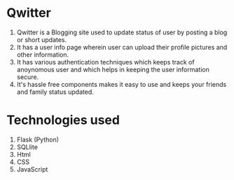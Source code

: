 # Qwitter 

1. Qwitter is a Blogging site used to update status of user by posting a blog or short updates.
2. It has a user info page wherein user can upload their profile pictures and other information.
3. It has various authentication techniques which keeps track of anoynomous user and which helps in keeping the user information secure.
4. It's hassle free components makes it easy to use and keeps your friends and family status updated.


# Technologies used 
1. Flask (Python)
2. SQLlite
3. Html
4. CSS
5. JavaScript



